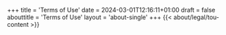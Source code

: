 +++
title = 'Terms of Use'
date = 2024-03-01T12:16:11+01:00
draft = false
abouttitle = 'Terms of Use'
layout = 'about-single'
+++
{{< about/legal/tou-content >}}